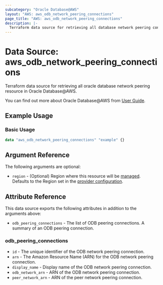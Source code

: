```yaml
---
subcategory: "Oracle Database@AWS"
layout: "AWS: aws_odb_network_peering_connections"
page_title: "AWS: aws_odb_network_peering_connections"
description: |-
  Terraform data source for retrieving all database network peering connections in Oracle Database@AWS.
---
```


# Data Source: aws_odb_network_peering_connections

Terraform data source for retrieving all oracle database network peering resource in Oracle Database@AWS.

You can find out more about Oracle Database@AWS from [User Guide](https://docs.aws.amazon.com/odb/latest/UserGuide/what-is-odb.html).

## Example Usage

### Basic Usage

```terraform
data "aws_odb_network_peering_connections" "example" {}
```

## Argument Reference

The following arguments are optional:

* `region` - (Optional) Region where this resource will be [managed](https://docs.aws.amazon.com/general/latest/gr/rande.html#regional-endpoints). Defaults to the Region set in the [provider configuration](https://registry.terraform.io/providers/hashicorp/aws/latest/docs#aws-configuration-reference).

## Attribute Reference

This data source exports the following attributes in addition to the arguments above:

* `odb_peering_connections` - The list of ODB peering connections. A summary of an ODB peering connection.

### odb_peering_connections

* `id` - The unique identifier of the  ODB network peering connection.
* `arn` - The Amazon Resource Name (ARN) for the  ODB network peering connection.
* `display_name` - Display name of the ODB network peering connection.
* `odb_network_arn` - ARN of the ODB network peering connection.
* `peer_network_arn` - ARN of the peer network peering connection.

